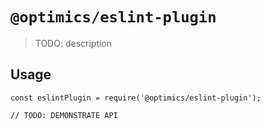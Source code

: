 # `@optimics/eslint-plugin`

> TODO: description

## Usage

```
const eslintPlugin = require('@optimics/eslint-plugin');

// TODO: DEMONSTRATE API
```
